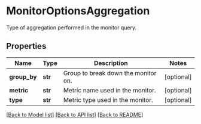 # MonitorOptionsAggregation

Type of aggregation performed in the monitor query.
## Properties
Name | Type | Description | Notes
------------ | ------------- | ------------- | -------------
**group_by** | **str** | Group to break down the monitor on. | [optional] 
**metric** | **str** | Metric name used in the monitor. | [optional] 
**type** | **str** | Metric type used in the monitor. | [optional] 

[[Back to Model list]](README.md#documentation-for-models) [[Back to API list]](README.md#documentation-for-api-endpoints) [[Back to README]](README.md)


